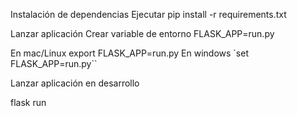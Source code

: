 Instalación de dependencias
Ejecutar pip install -r requirements.txt

Lanzar aplicación
Crear variable de entorno FLASK_APP=run.py

En mac/Linux export FLASK_APP=run.py En windows `set FLASK_APP=run.py``

Lanzar aplicación en desarrollo

flask run